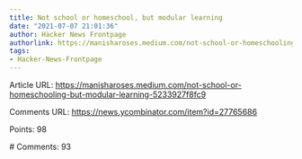 ```yaml
---
title: Not school or homeschool, but modular learning
date: "2021-07-07 21:01:36"
author: Hacker News Frontpage
authorlink: https://manisharoses.medium.com/not-school-or-homeschooling-but-modular-learning-5233927f8fc9
tags:
- Hacker-News-Frontpage
---
```


<p>Article URL: <a href="https://manisharoses.medium.com/not-school-or-homeschooling-but-modular-learning-5233927f8fc9">https://manisharoses.medium.com/not-school-or-homeschooling-but-modular-learning-5233927f8fc9</a></p>
<p>Comments URL: <a href="https://news.ycombinator.com/item?id=27765686">https://news.ycombinator.com/item?id=27765686</a></p>
<p>Points: 98</p>
<p># Comments: 93</p>
